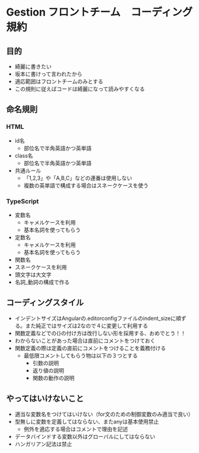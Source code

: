 # Gestion フロントチーム　コーディング規約
## 目的
- 綺麗に書きたい
- 坂本に書けって言われたから
- 適応範囲はフロントチームのみとする
- この規則に従えばコードは綺麗になって読みやすくなる

## 命名規則

### HTML
- id名
  - 部位名で半角英語かつ英単語
- class名
  - 部位名で半角英語かつ英単語
- 共通ルール
  - 「1,2,3」や「A,B,C」などの連番は使用しない
  - 複数の英単語で構成する場合はスネークケースを使う

### TypeScript
- 変数名
  - キャメルケースを利用
  - 基本名詞を使ってもらう
- 定数名
  - キャメルケースを利用
  - 基本名詞を使ってもらう
- 関数名
 - スネークケースを利用
 - 頭文字は大文字
 - 名詞_動詞の構成で作る

## コーディングスタイル
- インデントサイズはAngularの.editorconfigファイルのindent_sizeに順ずる。また純正ではサイズは2なので４に変更して利用する
- 関数定義などでの{}の付け方は改行しない形を採用する、おめでとう！！
- わからないことがあった場合は直前にコメントをつけておく
- 関数定義の際は定義の直前にコメントをつけることを義務付ける
  - 最低限コメントしてもらう物は以下の３つとする
    - 引数の説明
    - 返り値の説明
    - 関数の動作の説明

## やってはいけないこと
- 適当な変数名をつけてはいけない（for文のための制御変数のみ適当で良い）
- 型無しに変数を定義してはならない、またanyは基本使用禁止
  - 例外を適応する場合はコメントで理由を記述
- データバインドする変数以外はグローバルにしてはならない
- ハンガリアン記法は禁止

